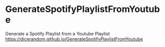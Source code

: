 # GenerateSpotifyPlaylistFromYoutube
Generate a Spotify Playlist from a Youtube Playlist
https://dicerandom.github.io/GenerateSpotifyPlaylistFromYoutube
